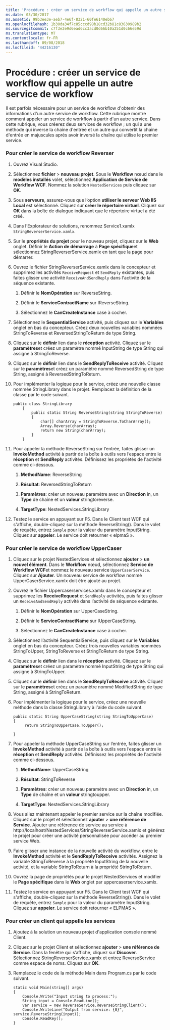 ```yaml
---
title: 'Procédure : créer un service de workflow qui appelle un autre service de workflow'
ms.date: 03/30/2017
ms.assetid: 99b3ee3e-aeb7-4e6f-8321-60fe6140eb67
ms.openlocfilehash: 1b30da34f7c85cccd98b18cd32b81c83630989b2
ms.sourcegitcommit: c7f3e2e9d6ead6cc3acd0d66b10a251d0c66e59d
ms.translationtype: MT
ms.contentlocale: fr-FR
ms.lasthandoff: 09/08/2018
ms.locfileid: "44216130"
---
```

# <a name="how-to-create-a-workflow-service-that-calls-another-workflow-service"></a>Procédure : créer un service de workflow qui appelle un autre service de workflow

Il est parfois nécessaire pour un service de workflow d'obtenir des informations d'un autre service de workflow. Cette rubrique montre comment appeler un service de workflow à partir d'un autre service. Dans cette rubrique, vous créerez deux services de workflow ; un qui a une méthode qui inverse la chaîne d'entrée et un autre qui convertit la chaîne d'entrée en majuscules après avoir inversé la chaîne qui utilise le premier service.

### <a name="to-create-the-reverser-workflow-service"></a>Pour créer le service de workflow Reverser

1.  Ouvrez Visual Studio.

2.  Sélectionnez **fichier** > **nouveau projet**. Sous le **Workflow** nœud dans le **modèles installés** volet, sélectionnez **Application de Service de Workflow WCF**. Nommez la solution `NestedServices` puis cliquez sur **OK**.

3.  Sous **serveurs**, assurez-vous que l’option **utiliser le serveur Web IIS Local** est sélectionné. Cliquez sur **créer le répertoire virtuel**. Cliquez sur **OK** dans la boîte de dialogue indiquant que le répertoire virtuel a été créé.

4.  Dans l’Explorateur de solutions, renommez Service1.xamlx `StringReverserService.xamlx`.

5.  Sur le **propriétés du projet** pour le nouveau projet, cliquez sur le **Web** onglet. Définir le **Action de démarrage** à **Page spécifique**et sélectionnez StringReverserService.xamlx en tant que la page pour démarrer.

6.  Ouvrez le fichier StringReverserService.xamlx dans le concepteur et supprimez les activités `ReceiveRequest` et `SendReply` existantes, puis faites glisser une activité `ReceiveAndSendReply` dans l'activité de la séquence existante.

    1.  Définir le **NomOpération** sur ReverseString.

    2.  Définir le **ServiceContractName** sur IReverseString.

    3.  Sélectionnez le **CanCreateInstance** case à cocher.

7.  Sélectionnez le **SequentialService** activité, puis cliquez sur le **Variables** onglet en bas du concepteur. Créez deux nouvelles variables nommées StringToReverse et ReversedStringToReturn de type String.

8.  Cliquez sur le **définir** lien dans le **réception** activité. Cliquez sur le **paramètres**et créez un paramètre nommé InputString de type String qui assigne à StringToReverse.

9. Cliquez sur le **définir** lien dans le **SendReplyToReceive** activité. Cliquez sur le **paramètres**et créez un paramètre nommé ReversedString de type String, assigné à ReversedStringToReturn.

10. Pour implémenter la logique pour le service, créez une nouvelle classe nommée StringLibrary dans le projet.  Remplacez la définition de la classe par le code suivant.

    ```
    public class StringLibrary
        {
            public static String ReverseString(string StringToReverse)
            {
                char[] charArray = StringToReverse.ToCharArray();
                Array.Reverse(charArray);
                return new String(charArray);
            }
        }
    ```

11. Pour appeler la méthode ReverseString sur l’entrée, faites glisser un **InvokeMethod** activité à partir de la boîte à outils vers l’espace entre le **réception** et **SendReply** activités. Définissez les propriétés de l'activité comme ci-dessous.

    1.  **MethodName**: ReverseString

    2.  **Résultat**: ReversedStringToReturn

    3.  **Paramètres**: créer un nouveau paramètre avec un **Direction** in, un **Type** de chaîne et un **valeur** stringtoreverse.

    4.  **TargetType**: NestedServices.StringLibrary

12. Testez le service en appuyant sur F5. Dans le Client test WCF qui s'affiche, double-cliquez sur la méthode ReverseString(). Dans le volet de requête, entrez `Sample` pour la valeur du paramètre InputString. Cliquez sur **appeler**. Le service doit retourner « elpmaS ».

### <a name="to-create-the-uppercaser-workflow-service"></a>Pour créer le service de workflow UpperCaser

1.  Cliquez sur le projet NestedServices et sélectionnez **ajouter** > **un nouvel élément**. Dans le **Workflow** nœud, sélectionnez **Service de Workflow WCF**et nommez le nouveau service `UpperCaserService`. Cliquez sur **Ajouter**. Un nouveau service de workflow nommé UpperCaserService.xamlx doit être ajouté au projet.

2.  Ouvrez le fichier Uppercaserservices.xamlx dans le concepteur et supprimez les **ReceiveRequest** et `SendReply` activités, puis faites glisser un `ReceiveAndSendReply` activité dans l’activité de séquence existante.

    1.  Définir le **NomOpération** sur UpperCaseString.

    2.  Définir le **ServiceContractName** sur IUpperCaseString.

    3.  Sélectionnez le **CanCreateInstance** case à cocher.

3.  Sélectionnez l’activité SequentialService, puis cliquez sur le **Variables** onglet en bas du concepteur. Créez trois nouvelles variables nommées StringToUpper, StringToReverse et StringToReturn de type String.

4.  Cliquez sur le **définir** lien dans le **réception** activité. Cliquez sur le **paramètres**et créez un paramètre nommé InputString de type String qui assigne à StringToUpper.

5.  Cliquez sur le **définir** lien dans le **SendReplyToReceive** activité. Cliquez sur le **paramètres**et créez un paramètre nommé ModifiedString de type String, assigné à StringToReturn.

6.  Pour implémenter la logique pour le service, créez une nouvelle méthode dans la classe StringLibrary à l'aide du code suivant.

    ```
    public static String UpperCaseString(string StringToUpperCase)
    {
         return StringToUpperCase.ToUpper();

    }
    ```

7.  Pour appeler la méthode UpperCaseString sur l’entrée, faites glisser un **InvokeMethod** activité à partir de la boîte à outils vers l’espace entre le **réception** et **SendReply** activités. Définissez les propriétés de l'activité comme ci-dessous.

    1.  **MethodName**: UpperCaseString

    2.  **Résultat**: StringToReverse

    3.  **Paramètres**: créer un nouveau paramètre avec un **Direction** in, un **Type** de chaîne et un **valeur** stringtoupper.

    4.  **TargetType**: NestedServices.StringLibrary

8.  Vous allez maintenant appeler le premier service sur la chaîne modifiée. Cliquez sur le projet et sélectionnez **ajouter** > **une référence de Service**. Ajouter une référence de service au service à http://localhost/NestedServices/StringReverserService.xamlx et générez le projet pour créer une activité personnalisée pour accéder au premier service Web.

9. Faire glisser une instance de la nouvelle activité du workflow, entre le **InvokeMethod** activité et le **SendReplyToReceive** activités. Assignez la variable StringToReverse à la propriété InputString de la nouvelle activité, et la variable StringToReturn à la propriété StringToReturn.

10. Ouvrez la page de propriétés pour le projet NestedServices et modifier le **Page spécifique** dans le **Web** onglet par uppercaserservice.xamlx.

11. Testez le service en appuyant sur F5. Dans le Client test WCF qui s'affiche, double-cliquez sur la méthode ReverseString(). Dans le volet de requête, entrez `Sample` pour la valeur du paramètre InputString. Cliquez sur **appeler**. Le service doit retourner « ELPMAS ».

### <a name="to-create-a-client-to-call-the-services"></a>Pour créer un client qui appelle les services

1.  Ajoutez à la solution un nouveau projet d'application console nommé Client.

2.  Cliquez sur le projet Client et sélectionnez **ajouter** > **une référence de Service**. Dans la fenêtre qui s’affiche, cliquez sur **Discover**. Sélectionnez StringReverserService.xamlx et entrez ReverseService comme espace de noms.  Cliquez sur **OK**.

3.  Remplacez le code de la méthode Main dans Program.cs par le code suivant.

    ```
    static void Main(string[] args)
    {
        Console.Write("Input string to process:");
        String input = Console.ReadLine();
        var service = new ReverseService.ReverseStringClient();
        Console.WriteLine("Output from service: {0}", service.ReverseString(input));
        Console.ReadKey();
    }
    ```